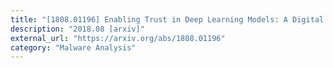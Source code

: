 ```yaml
---
title: "[1808.01196] Enabling Trust in Deep Learning Models: A Digital Forensics Case Study"
description: "2018.08 [arxiv]"
external_url: "https://arxiv.org/abs/1808.01196"
category: "Malware Analysis"
---
```

